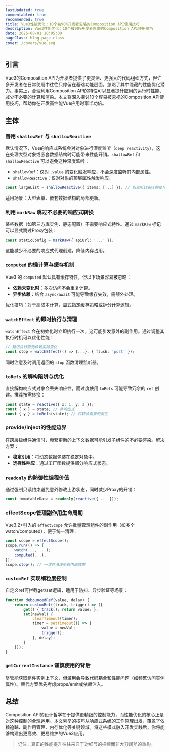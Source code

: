 ```yaml
---
lastUpdated: true
commentabled: true
recommended: true
title: Vue3性能优化：10个被90%开发者忽略的Composition API使用技巧
description: Vue3性能优化：10个被90%开发者忽略的Composition API使用技巧
date: 2025-08-01 10:05:00 
pageClass: blog-page-class
cover: /covers/vue.svg
---
```


## 引言 ##

Vue3的Composition API为开发者提供了更灵活、更强大的代码组织方式，但许多开发者在日常使用中往往只停留在基础功能层面，忽略了其中隐藏的性能优化潜力。事实上，合理利用Composition API的特性可以显著提升应用的运行时性能、减少不必要的计算和渲染。本文将深入探讨10个容易被忽视的Composition API使用技巧，帮助你在开发高性能Vue应用时事半功倍。

## 主体 ##

### 善用 `shallowRef` 与 `shallowReactive` ###

默认情况下，Vue的响应式系统会对对象进行深度监听（`deep reactivity`），这在处理大型对象或嵌套数据结构时可能带来性能开销。`shallowRef` 和 `shallowReactive` 可以避免这种深度监听：

- `shallowRef`：仅对 `.value` 的变化触发响应，不会深度监听其内部属性。
- `shallowReactive`：仅对对象的顶层属性触发响应。

```ts
const largeList = shallowReactive({ items: [...] }); // 仅监听items的变化
```

适用场景：大型表单、嵌套数据结构的局部更新。

### 利用 `markRaw` 跳过不必要的响应式转换 ###

某些数据（如第三方库实例、静态配置）不需要响应式特性。通过 `markRaw` 标记可以显式跳过Proxy包装：

```ts
const staticConfig = markRaw({ apiUrl: '...' });
```

这能减少不必要的响应式代理创建，降低内存占用。

### `computed` 的懒计算与缓存机制 ###

Vue3 的 `computed` 默认具有缓存特性，但以下场景容易被忽略：

- **依赖未变化时**：多次访问不会重复计算。
- **异步依赖**：结合 `async/await` 可能导致缓存失效，需额外处理。

优化技巧：对于高成本计算，显式指定缓存策略或拆分计算逻辑。

### `watchEffect` 的即时执行与清理 ###

`watchEffect` 会在初始化时立即执行一次，这可能引发意外的副作用。通过调整其执行时机可以优化性能：

```ts
// 延迟执行直到依赖实际变化
const stop = watchEffect(() => {...}, { flush: 'post' });
```

同时注意及时调用返回的 `stop` 函数清理监听器。

### `toRefs` 的解构陷阱与优化 ###

直接解构响应式对象会丢失响应性，而过度使用 `toRefs` 可能导致冗余的 `ref` 创建。推荐按需转换：

```ts
const state = reactive({ x: 1, y: 2 });
const { x } = state; // 非响应式
const { y } = toRefs(state); // 仅转换需要的属性
```

### provide/inject的性能边界 ###

在跨层级组件通信时，频繁更新的上下文数据可能引发子组件的不必要渲染。解决方案：

- **稳定引用**：将动态数据包装在稳定对象中。
- **选择性响应**：通过工厂函数提供部分响应式状态。

### `readonly` 的防御性编程价值 ###

通过强制只读约束避免意外修改上游状态，同时减少Proxy的开销：

```ts
const immutableData = readonly(reactive({ ... }));
```

### effectScope管理副作用生命周期 ###

Vue3.2+引入的 `effectScope` 允许批量管理组件的副作用（如多个watch/computed），便于统一清理：

```ts
const scope = effectScope();
scope.run(() => {
    watch(..., ...);
    computed(...);
});
scope.stop(); // 一次性清理所有内部效果
```

### `customRef` 实现细粒度控制 ###

自定义ref可拦截get/set逻辑，适用于防抖、异步验证等场景：

```ts
function debouncedRef(value, delay) {
    return customRef((track, trigger) => ({
        get() { track(); return value; },
        set(newVal) {
            clearTimeout(timer);
            timer = setTimeout(() => {
                value = newVal;
                trigger();
            }, delay);
        }
    }));
}
```

### `getCurrentInstance` 谨慎使用的背后 ###

尽管能获取组件实例上下文，但滥用会导致代码耦合和性能问题（如频繁访问实例属性）。替代方案优先考虑props/emit或依赖注入。

## 总结 ##

Composition API的设计哲学在于提供更精细的控制能力，而性能优化的核心正是对这种控制的合理运用。本文列举的技巧从响应式系统的工作原理出发，覆盖了依赖追踪、副作用管理、内存优化等关键领域。将这些模式融入开发实践后，你将能够构建出更高效、更易维护的Vue3应用。

> 记住：真正的性能提升往往来自于对细节的把控而非大刀阔斧的重构。
